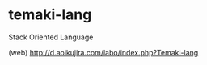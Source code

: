 temaki-lang
===========

Stack Oriented Language

(web) http://d.aoikujira.com/labo/index.php?Temaki-lang

